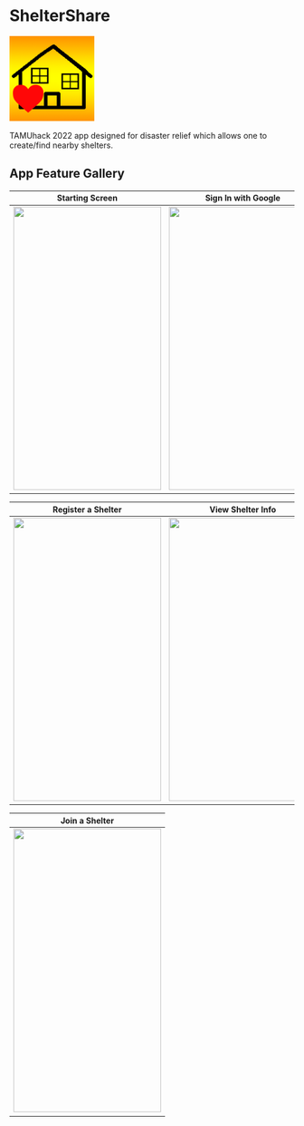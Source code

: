 # ShelterShare

<img src="ShelterShare/Assets.xcassets/AppIcon.appiconset/AppIcon.png" width = "150">

TAMUhack 2022 app designed for disaster relief which allows one to create/find nearby shelters.

## App Feature Gallery

| Starting Screen | Sign In with Google | Manage Shelter Actions |
| ------------- | ------------- | ------------- |
| [<img src="https://i.gyazo.com/ffd6fd7eb94653f3bbacf103b4baf604.png" width="261" height="500"/>](https://i.gyazo.com/ffd6fd7eb94653f3bbacf103b4baf604.png)  | [<img src="https://i.gyazo.com/d3a16618a034d49dd0c5f4507192da76.jpg" width="261" height="500"/>](https://i.gyazo.com/d3a16618a034d49dd0c5f4507192da76.jpg) | [<img src="https://i.gyazo.com/949a674a4d4ed81e5f30ad97916df02e.jpg" width="261" height="500"/>](https://i.gyazo.com/949a674a4d4ed81e5f30ad97916df02e.jpg)

| Register a Shelter | View Shelter Info | Manage Your Shelters |
| ------------- | ------------- | ------------- |
| [<img src="https://i.gyazo.com/43797ece05ffe20576a0804b97381205.png" width="261" height="500"/>](https://i.gyazo.com/43797ece05ffe20576a0804b97381205.png)  | [<img src="https://i.gyazo.com/d8e4bb3b36f6df9581b7cb5cd29e5a3f.png" width="261" height="500"/>](https://i.gyazo.com/d8e4bb3b36f6df9581b7cb5cd29e5a3f.png) | [<img src="https://i.gyazo.com/ddce069f864fc416aebd08ecd8659e6e.png" width="261" height="500"/>](https://i.gyazo.com/ddce069f864fc416aebd08ecd8659e6e.png)

| Join a Shelter |
| ------------- |
| [<img src="https://i.gyazo.com/8c13014203842944e7c20e0a8f219122.png" width="261" height="500"/>](https://i.gyazo.com/8c13014203842944e7c20e0a8f219122.png)  |
